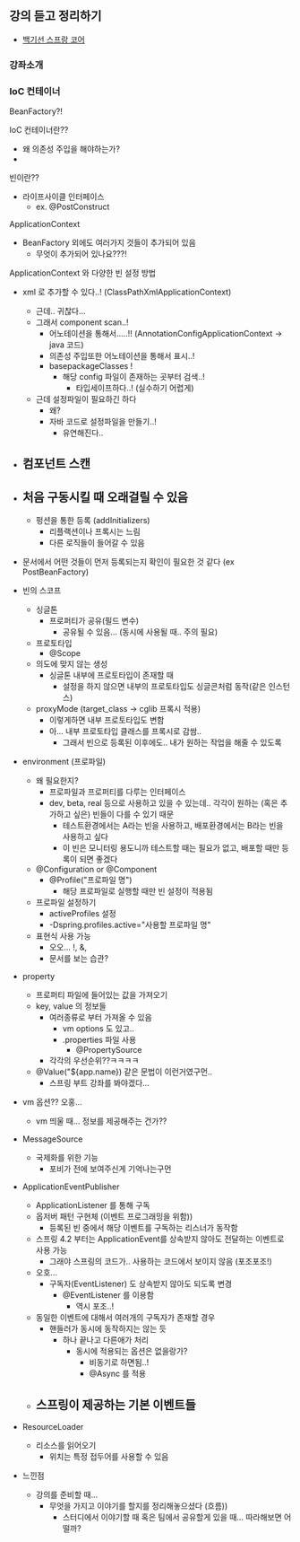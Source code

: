 ## 강의 듣고 정리하기
- [백기선 스프랑 코어](https://www.inflearn.com/course/spring-framework_core)

### 강좌소개

### IoC 컨테이너 

BeanFactory?!

IoC 컨테이너란??
- 왜 의존성 주입을 해야하는가?
- 
빈이란??
- 라이프사이클 인터페이스
    - ex. @PostConstruct

ApplicationContext
- BeanFactory 외에도 여러가지 것들이 추가되어 있음
    - 무엇이 추가되어 있나요???!

ApplicationContext 와 다양한 빈 설정 방법

- xml 로 추가할 수 있다..! (ClassPathXmlApplicationContext)
    - 근데.. 귀찮다...
    - 그래서 component scan..!
        - 어노테이션을 통해서.....!! (AnnotationConfigApplicationContext -> java 코드)
        - 의존성 주입또한 어노테이션을 통해서 표시..!
        - basepackageClasses !
            - 해당 config 파일이 존재하는 곳부터 검색..!
                - 타입세이프하다..! (실수하기 어렵게)
    - 근데 설정파일이 필요하긴 하다
        - 왜?
        - 자바 코드로 설정파일을 만들기..!
            - 유연해진다..

- 컴포넌트 스캔
    - 
- 처음 구동시킬 때 오래걸릴 수 있음
    - 
    - 펑션을 통한 등록 (addInitializers)
        - 리플랙션이나 프록시는 느림
        - 다른 로직들이 들어갈 수 있음
- 문서에서 어떤 것들이 먼저 등록되는지 확인이 필요한 것 같다 (ex PostBeanFactory)

    
- 빈의 스코프
    - 싱글톤
        - 프로퍼티가 공유(필드 변수)
            - 공유될 수 있음... (동시에 사용될 때.. 주의 필요)
    - 프로토타입
        - @Scope
    - 의도에 맞지 않는 생성
        - 싱글톤 내부에 프로토타입이 존재할 때
            - 설정을 하지 않으면 내부의 프로토타입도 싱글콘처럼 동작(같은 인스턴스)
    - proxyMode (target_class -> cglib 프록시 적용)
        - 이렇게하면 내부 프로토타입도 변함
        - 아... 내부 프로토타입 클래스를 프록시로 감쌈..
            - 그래서 빈으로 등록된 이후에도.. 내가 원하는 작업을 해줄 수 있도록

- environment (프로파일) 
    - 왜 필요한지?
        - 프로파일과 프로퍼티를 다루는 인터페이스
        - dev, beta, real 등으로 사용하고 있을 수 있는데.. 각각이 원하는 (혹은 추가하고 싶은) 빈들이 다를 수 있기 때문
            - 테스트환경에서는 A라는 빈을 사용하고, 배포환경에서는 B라는 빈을 사용하고 싶다
            - 이 빈은 모니터링 용도니까 테스트할 때는 필요가 없고, 배포할 때만 등록이 되면 좋겠다
    - @Configuration or @Component
        - @Profile("프로파일 명")
            - 해당 프로파일로 실행할 때만 빈 설정이 적용됨
    - 프로파일 설정하기
        - activeProfiles 설정
        - -Dspring.profiles.active="사용할 프로파일 명"
    - 표현식 사용 가능
        - 오오... !, &, 
        - 문서를 보는 습관?
- property
    - 프로퍼티 파일에 들어있는 값을 가져오기
    - key, value 의 정보들
        - 여러종류로 부터 가져올 수 있음
            - vm options 도 있고..
            - .properties 파일 사용
                - @PropertySource
        - 각각의 우선순위??ㅋㅋㅋㅋ
    - @Value("${app.name}) 같은 문법이 이런거였구먼..
        - 스프링 부트 강좌를 봐야겠다...

- vm 옵션?? 오홍...
    - vm 띄울 때... 정보를 제공해주는 건가?? 

- MessageSource
    - 국제화를 위한 기능
        - 포비가 전에 보여주신게 기억나는구먼
- ApplicationEventPublisher
    - ApplicationListener 를 통해 구독
    - 옵저버 패턴 구현체 (이벤트 프로그래밍을 위함))
        - 등록된 빈 중에서 해당 이벤트를 구독하는 리스너가 동작함
    - 스프링 4.2 부터는 ApplicationEvent를 상속받지 않아도 전달하는 이벤트로 사용 가능
        - 그래야 스프링의 코드가.. 사용하는 코드에서 보이지 않음 (포조포조!)
    - 오호...
        - 구독자(EventListener) 도 상속받지 않아도 되도록 변경
            - @EventListener 를 이용함
                - 역시 포조..!
    - 동일한 이벤트에 대해서 여러개의 구독자가 존재할 경우
        - 핸들러가 동시에 동작하지는 않는 듯
            - 하나 끝나고 다른애가 처리
                - 동시에 적용되는 옵션은 없을랑가?
                    - 비동기로 하면됨..!
                    - @Async 를 적용
    - 스프링이 제공하는 기본 이벤트들
        - 
- ResourceLoader
    - 리소스를 읽어오기
        - 위치는 특정 접두어를 사용할 수 있음

- 느낀점
    - 강의를 준비할 때...
        - 무엇을 가지고 이야기를 할지를 정리해놓으셨다 (흐름))
            - 스터디에서 이야기할 때 혹은 팀에서 공유할게 있을 때... 따라해보면 어떨까?